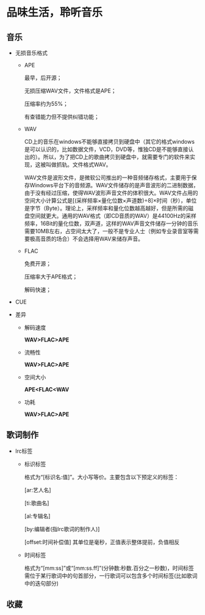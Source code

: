 # 品味生活，聆听音乐

## 音乐

- 无损音乐格式

  - APE

    最早，后开源；

    无损压缩WAV文件，文件格式是APE；

    压缩率约为55%；

    有查错能力但不提供纠错功能；

  - WAV

    CD上的音乐在windows不能够直接拷贝到硬盘中（其它的格式windows是可以认识的，比如数据文件，VCD，DVD等，惟独CD是不能够直接认出的）。所以，为了把CD上的歌曲拷贝到硬盘中，就需要专门的软件来实现，这被叫做抓轨。文件格式WAV。

    WAV文件是波形文件，是微软公司推出的一种音频储存格式，主要用于保存Windows平台下的音频源。WAV文件储存的是声音波形的二进制数据，由于没有经过压缩，使得WAV波形声音文件的体积很大。WAV文件占用的空间大小计算公式是[(采样频率×量化位数×声道数)÷8]×时间（秒），单位是字节（Byte）。理论上，采样频率和量化位数越高越好，但是所需的磁盘空间就更大。通用的WAV格式（即CD音质的WAV）是44100Hz的采样频率，16Bit的量化位数，双声道，这样的WAV声音文件储存一分钟的音乐需要10MB左右，占空间太大了，一般不是专业人士（例如专业录音室等需要极高音质的场合）不会选择用WAV来储存声音。

  - FLAC

    免费开源；

    压缩率大于APE格式；

    解码快速；



- CUE

- 差异

  - 解码速度

    **WAV>FLAC>APE**

  - 流畅性
  
    **WAV>FLAC>APE**

  - 空间大小

    **APE<FLAC<WAV**

  - 功耗

    **WAV>FLAC>APE**

## 歌词制作

- lrc标签

  - 标识标签

    格式为“[标识名:值]”。大小写等价。主要包含以下预定义的标签：

    [ar:艺人名]

    [ti:歌曲名]

    [al:专辑名]

    [by:编辑者(指lrc歌词的制作人)]

    [offset:时间补偿值] 其单位是毫秒，正值表示整体提前，负值相反

  - 时间标签

    格式为“[mm:ss]”或“[mm:ss.ff]”(分钟数:秒数.百分之一秒数)，时间标签需位于某行歌词中的句首部分，一行歌词可以包含多个时间标签(比如歌词中的迭句部分)

## 收藏


